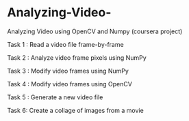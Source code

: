 # Analyzing-Video-
Analyzing Video using OpenCV and Numpy (coursera project)


Task 1 : Read a video file frame-by-frame

Task 2 : Analyze video frame pixels using NumPy

Task 3 : Modify video frames using NumPy

Task 4 : Modify video frames using OpenCV

Task 5 : Generate a new video file

Task 6: Create a collage of images from a movie
